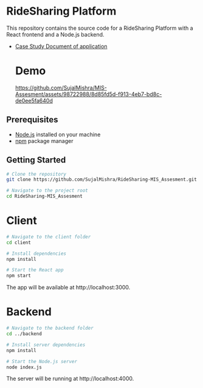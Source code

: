 # RideSharing Platform

This repository contains the source code for a RideSharing Platform with a React frontend and a Node.js backend.

- [Case Study Document of application](https://drive.google.com/file/d/1cB9jvHtnx0QeHiudCJ0iTsWCd18tWT8h/view?usp=sharing)

  # Demo
  https://github.com/SujalMishra/MIS-Assesment/assets/98722988/8d85fd5d-f913-4eb7-bd8c-de0ee5fa640d

## Prerequisites

- [Node.js](https://nodejs.org/) installed on your machine
- [npm](https://www.npmjs.com/) package manager

## Getting Started

```bash
# Clone the repository
git clone https://github.com/SujalMishra/RideSharing-MIS_Assesment.git

# Navigate to the project root
cd RideSharing-MIS_Assesment
```
# Client
```bash
# Navigate to the client folder
cd client

# Install dependencies
npm install

# Start the React app
npm start
```
The app will be available at http://localhost:3000.
# Backend
```bash
# Navigate to the backend folder
cd ../backend

# Install server dependencies
npm install

# Start the Node.js server
node index.js
```
The server will be running at http://localhost:4000.
